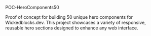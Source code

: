 POC-HeroComponents50

Proof of concept for building 50 unique hero components for Wickedblocks.dev. This project showcases a variety of responsive, reusable hero sections designed to enhance any web interface.